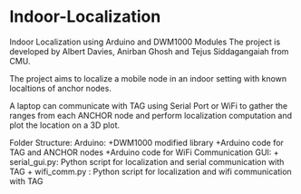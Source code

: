 # Indoor-Localization
Indoor Localization using Arduino and DWM1000 Modules
The project is developed by Albert Davies, Anirban Ghosh and Tejus Siddagangaiah from CMU. 

The project aims to localize a mobile node in an indoor setting with known localtions of 
anchor nodes.

A laptop can communicate with TAG using Serial Port or WiFi to gather the ranges from each
ANCHOR node and perform localization computation and plot the location on a 3D plot.

Folder Structure:
	Arduino: 
		+DWM1000 modified library
		+Arduino code for TAG and ANCHOR nodes
		+Arduino code for WiFi Communication
	GUI:
		+ serial_gui.py: Python script for localization and serial communication with TAG
		+ wifi_comm.py : Python script for localization and wifi communication with TAG
